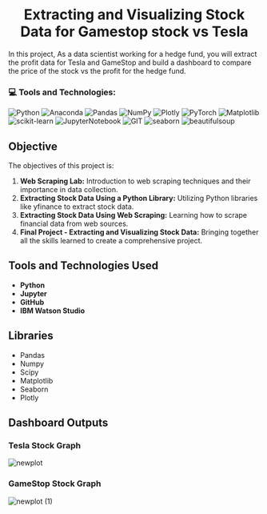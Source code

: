 
<h1 align="center">Extracting and Visualizing Stock Data for Gamestop stock vs Tesla</h1>


In this project, As a data scientist working for a hedge fund, you will extract the profit data for Tesla and GameStop and build a dashboard to compare the price of the stock vs the profit for the hedge fund.

### 💻 Tools and Technologies:
![Python](https://img.shields.io/badge/python-3670A0?style=for-the-badge&logo=python&logoColor=ffdd54) 
![Anaconda](https://img.shields.io/badge/Anaconda-%2344A833.svg?style=for-the-badge&logo=anaconda&logoColor=white)
![Pandas](https://img.shields.io/badge/pandas-%23150458.svg?style=for-the-badge&logo=pandas&logoColor=white)
![NumPy](https://img.shields.io/badge/numpy-%23013243.svg?style=for-the-badge&logo=numpy&logoColor=white) 
![Plotly](https://img.shields.io/badge/Plotly-%233F4F75.svg?style=for-the-badge&logo=plotly&logoColor=white) 
![PyTorch](https://img.shields.io/badge/PyTorch-%23EE4C2C.svg?style=for-the-badge&logo=PyTorch&logoColor=white)
![Matplotlib](https://img.shields.io/badge/Matplotlib-%23F7EBE2?style=for-the-badge&logo=pandas&logoColor=black)
![scikit-learn](https://img.shields.io/badge/scikit--learn-%23F7931E.svg?style=for-the-badge&logo=scikit-learn&logoColor=white)
![JupyterNotebook](https://img.shields.io/badge/JupyterNotebook-FACCA7?style=for-the-badge&logo=Jupyter)
![GIT](https://img.shields.io/badge/Git-fc6d26?style=for-the-badge&logo=git&logoColor=white)
![seaborn](https://img.shields.io/badge/seaborn-86B4AD?style=for-the-badge)
![beautifulsoup](https://img.shields.io/badge/BeautifulSoup-404847?style=for-the-badge)

## Objective

The  objectives of this project is:
1. **Web Scraping Lab:** Introduction to web scraping techniques and their importance in data collection.
2. **Extracting Stock Data Using a Python Library:** Utilizing Python libraries like yfinance to extract stock data.
3. **Extracting Stock Data Using Web Scraping:** Learning how to scrape financial data from web sources.
4. **Final Project - Extracting and Visualizing Stock Data:** Bringing together all the skills learned to create a comprehensive project.


## Tools and Technologies Used

- **Python** 
- **Jupyter** 
- **GitHub** 
- **IBM Watson Studio** 

## Libraries 

- Pandas
- Numpy
- Scipy
- Matplotlib
- Seaborn
- Plotly

## Dashboard Outputs
### Tesla Stock Graph
![newplot](https://github.com/my3amarnath/Extracting-and-Visualizing-Stock-Data-for-Gamestop-stock-vs-Tesla-/assets/39696237/0a1e42f1-bb28-452d-8554-b52795baa128)

### GameStop Stock Graph
![newplot (1)](https://github.com/my3amarnath/Extracting-and-Visualizing-Stock-Data-for-Gamestop-stock-vs-Tesla-/assets/39696237/df79fc2d-cd83-4344-9db8-bf0d72f04aba)

